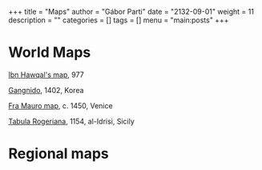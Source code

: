 +++
title = "Maps"
author = "Gábor Parti"
date = "2132-09-01"
weight = 11
description = ""
categories = []
tags = []
menu = "main:posts"
+++

# World Maps

[Ibn Hawqal's map](https://en.wikipedia.org/wiki/Ibn_Hawqal), 977

[Gangnido](https://en.wikipedia.org/wiki/Gangnido), 1402, Korea 

[Fra Mauro map](https://en.wikipedia.org/wiki/Fra_Mauro_map), c. 1450, Venice

[Tabula Rogeriana](https://en.wikipedia.org/wiki/Tabula_Rogeriana), 1154, al-Idrisi, Sicily

# Regional maps
